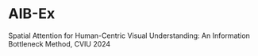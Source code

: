 # AIB-Ex
Spatial Attention for Human-Centric Visual Understanding: An Information Bottleneck Method, CVIU 2024
